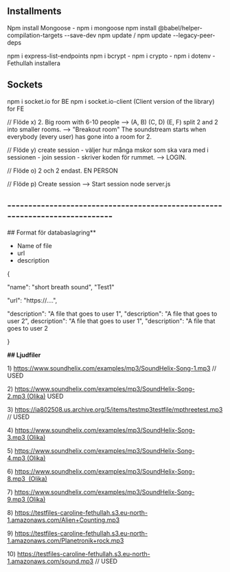 ## Installments
Npm install
Mongoose - npm i mongoose
npm install @babel/helper-compilation-targets --save-dev
npm update / npm update --legacy-peer-deps


npm i express-list-endpoints
npm i bcrypt - 
npm i crypto - 
npm i dotenv - Fethullah installera
## Sockets
npm i socket.io for BE npm i socket.io-client (Client version of the library) for FE

// Flöde x) 2. Big room with 6-10 people --> (A, B) (C, D) (E, F) split 2 and 2 into smaller rooms. --> "Breakout room" The soundstream starts when everybody (every user) has gone into a room for 2.

// Flöde y) create session - väljer hur många mskor som ska vara med i sessionen - join session - skriver koden för rummet. --> LOGIN.

// Flöde o) 2 och 2 endast.
EN PERSON

// Flöde p) Create session --> Start session
node server.js




## ---------------------------------------------------------------------------- ##
## Format för databaslagring**

- Name of file
- url
- description

{

"name": "short breath sound",   "Test1"

"url": "https://....",    

"description": "A file that goes to user 1", 
"description": "A file that goes to user 2",
description": "A file that goes to user 1", 
"description": "A file that goes to user 2

}

**## Ljudfiler**

1) https://www.soundhelix.com/examples/mp3/SoundHelix-Song-1.mp3 // USED

2) https://www.soundhelix.com/examples/mp3/SoundHelix-Song-2.mp3 (Olika) USED 

3) https://ia802508.us.archive.org/5/items/testmp3testfile/mpthreetest.mp3 // USED

4) https://www.soundhelix.com/examples/mp3/SoundHelix-Song-3.mp3 (Olika)

5) https://www.soundhelix.com/examples/mp3/SoundHelix-Song-4.mp3 (Olika)

6) https://www.soundhelix.com/examples/mp3/SoundHelix-Song-8.mp3  (Olika)

7) https://www.soundhelix.com/examples/mp3/SoundHelix-Song-9.mp3 (Olika)

8) https://testfiles-caroline-fethullah.s3.eu-north-1.amazonaws.com/Alien+Counting.mp3

9) https://testfiles-caroline-fethullah.s3.eu-north-1.amazonaws.com/Planetronik+rock.mp3

10) https://testfiles-caroline-fethullah.s3.eu-north-1.amazonaws.com/sound.mp3 // USED
